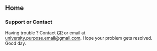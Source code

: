 ## Home


### Support or Contact

Having trouble ? Contact [CR]() or email at [university.purpose.email@gmail.com](). Hope your problem gets resolved. 
Good day.
